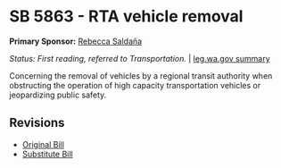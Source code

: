 # SB 5863 - RTA vehicle removal
**Primary Sponsor:** [Rebecca Saldaña](/person/leg/rebecca.saldana.md)

*Status: First reading, referred to Transportation.* | [leg.wa.gov summary](https://app.leg.wa.gov/billsummary?BillNumber=5863&Year=2021)

Concerning the removal of vehicles by a regional transit authority when obstructing the operation of high capacity transportation vehicles or jeopardizing public safety.

## Revisions
* [Original Bill](1/)
* [Substitute Bill](S/)